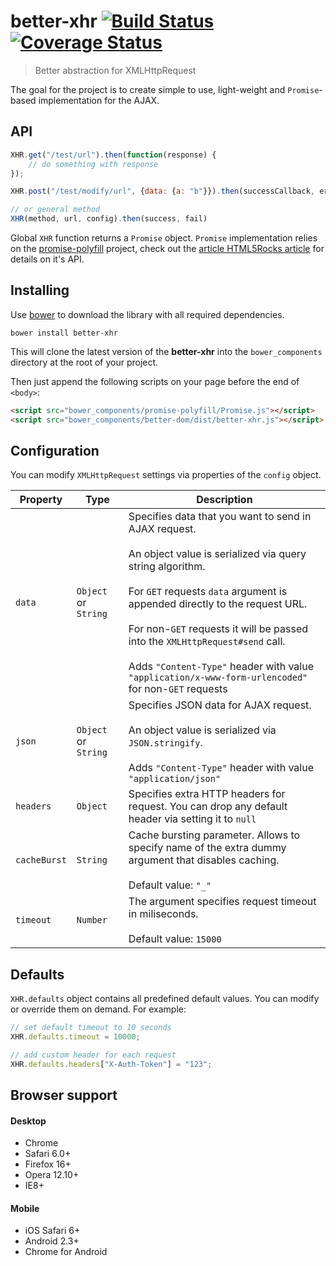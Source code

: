 better-xhr [![Build Status][travis-image]][travis-url] [![Coverage Status][coveralls-image]][coveralls-url]
=========================
> Better abstraction for XMLHttpRequest

The goal for the project is to create simple to use, light-weight and `Promise`-based implementation for the AJAX.

## API

```js
XHR.get("/test/url").then(function(response) {
    // do something with response
});

XHR.post("/test/modify/url", {data: {a: "b"}}).then(successCallback, errorCallback);

// or general method
XHR(method, url, config).then(success, fail)
```

Global `XHR` function returns a `Promise` object. `Promise` implementation relies on the [promise-polyfill](https://github.com/taylorhakes/promise-polyfill) project, check out the [article HTML5Rocks article](http://www.html5rocks.com/en/tutorials/es6/promises/) for details on it's API.

Installing
----------
Use [bower](http://bower.io/) to download the library with all required dependencies.

    bower install better-xhr

This will clone the latest version of the __better-xhr__ into the `bower_components` directory at the root of your project.

Then just append the following scripts on your page before the end of `<body>`:

```html
<script src="bower_components/promise-polyfill/Promise.js"></script>
<script src="bower_components/better-dom/dist/better-xhr.js"></script>
```

## Configuration
You can modify `XMLHttpRequest` settings via properties of the `config` object.

| Property | Type    | Description |
| -------- | ------- | ----------- | 
| `data`   | `Object` or `String`| Specifies data that you want to send in AJAX request.<br><br>An object value is serialized via query string algorithm.<br><br>For `GET` requests `data` argument is appended directly to the request URL.<br><br>For non-`GET` requests it will be passed into the `XMLHttpRequest#send` call.<br><br>Adds `"Content-Type"` header with value `"application/x-www-form-urlencoded"` for non-`GET` requests</li> 
| `json`   | `Object` or `String` | Specifies JSON data for AJAX request.<br><br>An object value is serialized via `JSON.stringify`. <br><br>Adds `"Content-Type"` header with value `"application/json"`
| `headers` | `Object` | Specifies extra HTTP headers for request. You can drop any default header via setting it to `null`
| `cacheBurst` | `String` | Cache bursting parameter. Allows to specify name of the extra dummy argument that disables caching.<br><br>Default value: `"_"`
| `timeout` | `Number` | The argument specifies request timeout in miliseconds.<br><br>Default value: `15000`

## Defaults
`XHR.defaults` object contains all predefined default values. You can modify or override them on demand. For example:

```js
// set default timeout to 10 seconds
XHR.defaults.timeout = 10000; 

// add custom header for each request
XHR.defaults.headers["X-Auth-Token"] = "123";
```

## Browser support
#### Desktop
* Chrome
* Safari 6.0+
* Firefox 16+
* Opera 12.10+
* IE8+

#### Mobile
* iOS Safari 6+
* Android 2.3+
* Chrome for Android

[travis-url]: http://travis-ci.org/chemerisuk/better-xhr
[travis-image]: http://img.shields.io/travis/chemerisuk/better-xhr/master.svg

[coveralls-url]: https://coveralls.io/r/chemerisuk/better-xhr
[coveralls-image]: http://img.shields.io/coveralls/chemerisuk/better-xhr/master.svg
